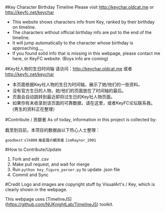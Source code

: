 
#Key Character Birthday Timeline
Please visit http://keychar.oldcat.me or http://keyfc.net/keychar
- This website shows characters info from Key, ranked by their birthday on timeline.
- The characters without official birthday info are put to the end of the timeline.
- It will jump automatically to the character whose birthday is approaching.__
- If you found solid info that is missing in this webpage, please contact me here, or KeyFC website. (Boys info are coming)

#Key社人物的生日时间轴
请访问：http://keychar.oldcat.me 或者 http://keyfc.net/keychar
- 本页面依据Key社人物的生日为时间轴，展示了她/他们的一些资料。
- 没有官方生日的人物，她/他们的页面放在了时间轴的最后。
- 页面会自动跳转到最近即将过生日的Key社人物页面。
- 如果你有未收录到该页面的可靠数据，请在这里，或者KeyFC论坛联系我。(男生的资料正在整理）

#Contribute / 贡献者
As of today, information in this project is collected by:

截至到目前，本项目的数据由以下热心人士整理：

`goodbest` `slk000` `幾星霜の観測者`  `JimRaynor_2001` 

#How to Contribute/Update
1. Fork and edit .csv
2. Make pull request, and wait for merge
3. Run `python key_figure_parser.py` to update .json file
4. Commit and Sync

#Credit
Logo and images are copyright stuff by VisualArt's / Key, which is clearly shown in the webpage.

This webpage uses [TimelineJS] (https://github.com/NUKnightLab/TimelineJS) toolkit.
